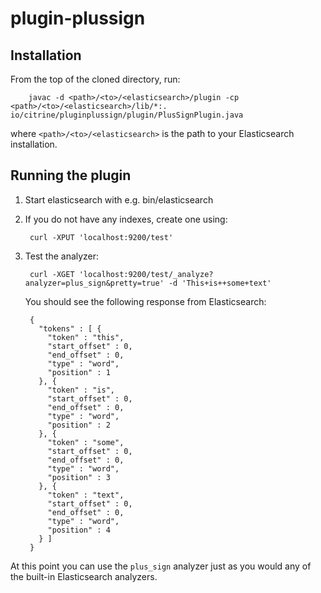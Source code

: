 # plugin-plussign

## Installation

From the top of the cloned directory, run:

        javac -d <path>/<to>/<elasticsearch>/plugin -cp <path>/<to>/<elasticsearch>/lib/*:. io/citrine/pluginplussign/plugin/PlusSignPlugin.java

where `<path>/<to>/<elasticsearch>` is the path to your Elasticsearch installation.

## Running the plugin

1. Start elasticsearch with e.g. bin/elasticsearch
2. If you do not have any indexes, create one using:

        curl -XPUT 'localhost:9200/test'

3. Test the analyzer:

        curl -XGET 'localhost:9200/test/_analyze?analyzer=plus_sign&pretty=true' -d 'This+is++some+text'

    You should see the following response from Elasticsearch:

        {
          "tokens" : [ {
            "token" : "this",
            "start_offset" : 0,
            "end_offset" : 0,
            "type" : "word",
            "position" : 1
          }, {
            "token" : "is",
            "start_offset" : 0,
            "end_offset" : 0,
            "type" : "word",
            "position" : 2
          }, {
            "token" : "some",
            "start_offset" : 0,
            "end_offset" : 0,
            "type" : "word",
            "position" : 3
          }, {
            "token" : "text",
            "start_offset" : 0,
            "end_offset" : 0,
            "type" : "word",
            "position" : 4
          } ]
        }

At this point you can use the `plus_sign` analyzer just as you would any of the built-in Elasticsearch analyzers.
